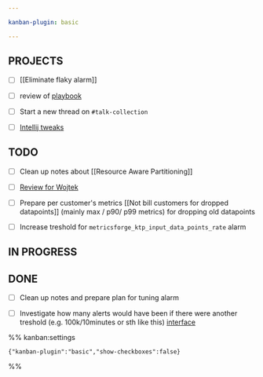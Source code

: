 ```yaml
---

kanban-plugin: basic

---
```


## PROJECTS

- [ ] [[Eliminate flaky alarm]]
- [ ] review of [playbook](https://github.com/Sanyaku/playbooks/wiki/partitioning_with_broken_pinning)
- [ ] Start a new thread on `#talk-collection`
- [ ] [Intellij tweaks](https://wiki.kumoroku.com/confluence/display/MAIN/IntelliJ+Performance+Tweaks)


## TODO

- [ ] Clean up notes about [[Resource Aware Partitioning]]
- [ ] [Review for Wojtek](https://github.com/Sanyaku/sumologic/pull/107469)
- [ ] Prepare per customer's metrics [[Not bill customers for dropped datapoints]] (mainly max / p90/ p99 metrics) for dropping old datapoints
- [ ] Increase treshold for `metricsforge_ktp_input_data_points_rate`  alarm


## IN PROGRESS



## DONE

- [ ] Clean up notes and prepare plan for tuning alarm
- [ ] Investigate how many alerts would have been if there were another treshold (e.g. 100k/10minutes or sth like this) [interface](https://us1data.long.sumologic.net/ui/#/search/b0ddfd7f_2d4d_23cb_9f04_a7eb4a09f0c8)




%% kanban:settings
```
{"kanban-plugin":"basic","show-checkboxes":false}
```
%%